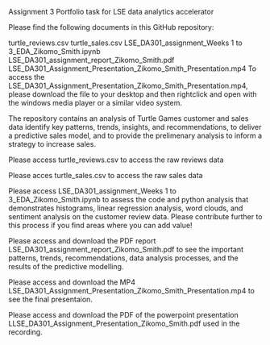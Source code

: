 Assignment 3 Portfolio task for LSE data analytics accelerator

Please find the following documents in this GitHub repository:

turtle_reviews.csv
turtle_sales.csv
LSE_DA301_assignment_Weeks 1 to 3_EDA_Zikomo_Smith.ipynb
LSE_DA301_assignment_report_Zikomo_Smith.pdf
LSE_DA301_Assignment_Presentation_Zikomo_Smith_Presentation.mp4
To access the LSE_DA301_Assignment_Presentation_Zikomo_Smith_Presentation.mp4, please download the file to your desktop and then rightclick and open with the windows media player or a similar video system.

The repository contains an analysis of Turtle Games customer and sales data identify key patterns, trends, insights, and recommendations, to deliver a predictive sales model, and to provide the prelimenary analysis to inform a strategy to increase sales.

Please access turtle_reviews.csv to access the raw reviews data

Please acces turtle_sales.csv to access the raw sales data

Please access LSE_DA301_assignment_Weeks 1 to 3_EDA_Zikomo_Smith.ipynb to assess the code and python analysis that demonstrates histograms, linear regression analysis, word clouds, and sentiment analysis on the customer review data. Please contribute further to this process if you find areas where you can add value!

Please access and download the PDF report LSE_DA301_assignment_report_Zikomo_Smith.pdf to see the important patterns, trends, recommendations, data analysis processes, and the results of the predictive modelling.

Please access and download the MP4 LSE_DA301_Assignment_Presentation_Zikomo_Smith_Presentation.mp4 to see the final presentaion.

Please access and download the PDF of the powerpoint presentation LLSE_DA301_Assignment_Presentation_Zikomo_Smith.pdf used in the recording.
